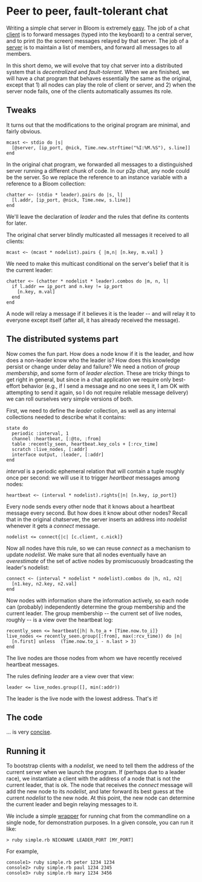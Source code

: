 Peer to peer, fault-tolerant chat
=========================

Writing a simple chat server in Bloom is extremely [easy](https://github.com/bloom-lang/bud/tree/master/examples/chat).  The job of a chat [client](https://github.com/bloom-lang/bud/blob/master/examples/chat/chat.rb) is to forward messages (typed into the keyboard) to a central server, and to print (to the screen) messages relayed by that server.  The job of a [server](https://github.com/bloom-lang/bud/blob/master/examples/chat/chat_server.rb) is to maintain a list of members, and forward all messages to all members.

In this short demo, we will evolve that toy chat server into a distributed system that is *decentralized* and *fault-tolerant*.  When we are finished, we will have a chat program that behaves essentially the same as the original, except that 1) all nodes can play the role of client or server, and 2) when the server node fails,
one of the clients automatically assumes its role.

Tweaks
---------

It turns out that the modifications to the original program are minimal, and fairly obvious.

    mcast <~ stdio do |s|
      [@server, [ip_port, @nick, Time.new.strftime("%I:%M.%S"), s.line]]
    end

In the original chat program, we forwarded all messages to a distinguished server running a different chunk of code.  In our p2p chat, any node could
be the server.  So we replace the reference to an instance variable with a reference to a Bloom collection:

    chatter <~ (stdio * leader).pairs do |s, l|
      [l.addr, [ip_port, @nick, Time.new, s.line]]
    end

We'll leave the declaration of *leader* and the rules that define its contents for later.

The original chat server blindly multicasted all messages it received to all clients:

    mcast <~ (mcast * nodelist).pairs { |m,n| [n.key, m.val] }

We need to make this multicast conditional on the server's belief that it is the current leader:

    chatter <~ (chatter * nodelist * leader).combos do |m, n, l|
      if l.addr == ip_port and n.key != ip_port
        [n.key, m.val]
      end
    end

A node will relay a message if it believes it is the leader -- and will relay it to everyone except itself (after all,
it has already received the message).

The distributed systems part
------------------

Now comes the fun part.  How does a node know if it is the leader, and how does a non-leader know who the leader is?  How does this knowledge
persist or change under delay and failure?  We need a notion of *group membership*, and some form of *leader election*.  These are tricky things
to get right in general, but since in a chat application we require only best-effort behavior (e.g., if I send a message and no one sees it, I am OK with
attempting to send it again, so I do not require reliable message delivery) we can roll ourselves very simple versions of both.

First, we need to define the *leader* collection, as well as any internal collections needed to describe what it contains:

    state do
      periodic :interval, 1
      channel :heartbeat, [:@to, :from]
      table :recently_seen, heartbeat.key_cols + [:rcv_time]
      scratch :live_nodes, [:addr]
      interface output, :leader, [:addr]
    end
  
*interval* is a periodic ephemeral relation that will contain a tuple roughly once per second: we will use it to trigger *heartbeat* messages among nodes:

    heartbeat <~ (interval * nodelist).rights{|n| [n.key, ip_port]}

Every node sends every other node that it knows about a heartbeat message every second.  But how does it know about other nodes?  Recall that in the original chatserver, the server inserts an address into *nodelist* whenever it gets a *connect* message.

    nodelist <= connect{|c| [c.client, c.nick]}

Now all nodes have this rule, so we can reuse *connect* as a mechanism to update *nodelist*.  We make sure that all nodes eventually have an _overestimate_ of the set of active nodes by promiscuously broadcasting the leader's nodelist:

    connect <~ (interval * nodelist * nodelist).combos do |h, n1, n2|
      [n1.key, n2.key, n2.val]
    end
    
    
Now nodes with information share the information actively, so each node can (probably) independently determine the group membership and the current leader.
The group membership -- the current set of live nodes, roughly -- is a view over the heartbeat log:

    recently_seen <= heartbeat{|h| h.to_a + [Time.now.to_i]}
    live_nodes <= recently_seen.group([:from], max(:rcv_time)) do |n|
      [n.first] unless  (Time.now.to_i - n.last > 3)
    end
    
The live nodes are those nodes from whom we have recently received heartbeat messages.

The rules defining *leader* are a view over that view:

    leader <= live_nodes.group([], min(:addr))

The leader is the live node with the lowest address.  That's it!

The code
----------

... is very [concise](https://github.com/bloom-lang/bud-sandbox/blob/master/chat/chat.rb).


Running it
------------
To bootstrap clients with a *nodelist*, we need to tell them the address of the current server when we launch the program.
If (perhaps due to a leader race), we instantiate a client with the address of a node that is not the current leader, that is ok.
The node that receives the *connect* message will add the new node to its *nodelist*, and later forward its best guess at the current *nodelist* to the new node.
At this point, the new node can determine the current leader and begin relaying messages to it.

We include a simple [wrapper](https://github.com/bloom-lang/bud-sandbox/blob/master/chat/single.rb) for running chat from the commandline on a single node, for demonstration purposes.
In a given console, you can run it like:

    > ruby simple.rb NICKNAME LEADER_PORT [MY_PORT]
    
For example,

    console1> ruby simple.rb peter 1234 1234
    console2> ruby simple.rb paul 1234 2345
    console3> ruby simple.rb mary 1234 3456
    
    
